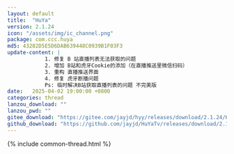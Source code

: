```yaml
---
layout: default
title:  "HuYa"
version: 2.1.24
icon: "/assets/img/ic_channel.png"
package: com.ccc.huya
md5: 43282D5E5D6DAB639448C0939B1F03F3
update-content: |
            1. 修复 B 站直播列表无法获取的问题
            2. 增加 B站和虎牙Cookie的添加（在直播推送里微信扫码）
            3. 重构 直播推送界面
            4. 修复 虎牙断播问题
            Ps: 临时解决B站获取直播列表的问题 不完美版
date:   2025-04-02 19:00:00 +0800
categories: thread
lanzou_download: ""
lanzou_pwd: ""
gitee_download: "https://gitee.com/jayjd/hyy/releases/download/2.1.24/HuYa-2.1.24-20250402.apk"
github_download: "https://github.com/jayjd/HuYaTv/releases/download/2.1.24/HuYa-2.1.24-20250402.apk"
---
```

{% include common-thread.html %}